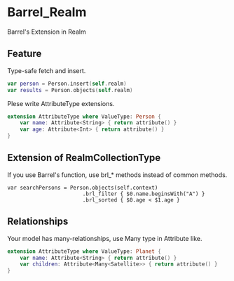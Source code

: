 Barrel_Realm
=================

Barrel's Extension in Realm

## Feature
Type-safe fetch and insert.
```swift
var person = Person.insert(self.realm)
var results = Person.objects(self.realm)
```

Plese write AttributeType extensions.
```swift
extension AttributeType where ValueType: Person {
    var name: Attribute<String> { return attribute() }
    var age: Attribute<Int> { return attribute() }
}
```

## Extension of RealmCollectionType

If you use Barrel's function, use brl_* methods instead of common methods.
```swfit
var searchPersons = Person.objects(self.context)
                        .brl_filter { $0.name.beginsWith("A") }
                        .brl_sorted { $0.age < $1.age }
```

## Relationships
Your model has many-relationships, use Many type in Attribute like.
```swift
extension AttributeType where ValueType: Planet {
    var name: Attribute<String> { return attribute() }
    var children: Attribute<Many<Satellite>> { return attribute() }
}
